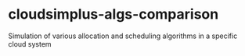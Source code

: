 # cloudsimplus-algs-comparison
Simulation of various allocation and scheduling algorithms in a specific cloud system
